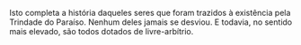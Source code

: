 ﻿Isto completa a história daqueles seres que foram trazidos à existência pela Trindade do Paraíso. Nenhum deles jamais se desviou. E todavia, no sentido mais elevado, são todos dotados de livre-arbítrio.